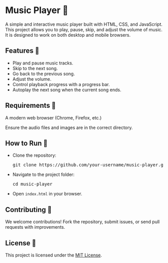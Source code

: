 <!DOCTYPE html>
<html lang="en">
<head>
    <meta charset="UTF-8">
    <meta name="viewport" content="width=device-width, initial-scale=1.0">
</head>
<body>
    <h1>Music Player 🎵</h1>
    <p>A simple and interactive music player built with HTML, CSS, and JavaScript. This project allows you to play, pause, skip, and adjust the volume of music. It is designed to work on both desktop and mobile browsers.</p>
    <h2>Features 🚀</h2>
    <ul>
        <li>Play and pause music tracks.</li>
        <li>Skip to the next song.</li>
        <li>Go back to the previous song.</li>
        <li>Adjust the volume.</li>
        <li>Control playback progress with a progress bar.</li>
        <li>Autoplay the next song when the current song ends.</li>
    </ul>
    <h2>Requirements 🔧</h2>
    <p>A modern web browser (Chrome, Firefox, etc.)</p>
    <p>Ensure the audio files and images are in the correct directory.</p>
    <h2>How to Run 🚀</h2>
    <ul>
        <li>Clone the repository: 
            <pre>git clone https://github.com/your-username/music-player.git</pre>
        </li>
        <li>Navigate to the project folder: 
            <pre>cd music-player</pre>
        </li>
        <li>Open <code>index.html</code> in your browser.</li>
    </ul>
    <h2>Contributing 🤝</h2>
    <p>We welcome contributions! Fork the repository, submit issues, or send pull requests with improvements.</p>
    <h2>License 📜</h2>
    <p>This project is licensed under the <a href="LICENSE">MIT License</a>.</p>

</body>
</html>

